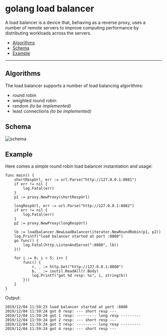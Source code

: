# golang load balancer

A load balancer is a device that, behaving as a reverse proxy, uses a number of remote servers to improve computing performance by distributing workloads across the servers.

* [Algorithms](#algorithms)
* [Schema](#schema)
* [Example](#example)

---

## Algorithms

The load balancer supports a number of load balancing algorithms:
- round robin
- weighted round robin
- random _(to be implemented)_
- least connections _(to be implemented)_

## Schema

![schema](https://i.ibb.co/tPJT5WN/Screenshot-2020-01-10-at-14-12-55.png)

## Example

Here comes a simple round robin load balancer instantiation and usage:

```golang
func main() {
	shortRespUrl, err := url.Parse("http://127.0.0.1:8081")
	if err != nil {
		log.Fatal(err)
	}
	p1 := proxy.NewProxy(shortRespUrl)

	longRespUrl, err := url.Parse("http://127.0.0.1:8082")
	if err != nil {
		log.Fatal(err)
	}
	p2 := proxy.NewProxy(longRespUrl)

	lb := loadbalancer.NewLoadBalancer(iterator.NewRoundRobin(p1, p2))
	log.Printf("load balancer started at port :8080")
	go func() {
		log.Fatal(http.ListenAndServe(":8080", lb))
	}()

	for i := 0; i < 5; i++ {
		func() {
			r, _ := http.Get("http://127.0.0.1:8080")
			b, _ := ioutil.ReadAll(r.Body)
			log.Printf("got %d resp: %s", i, string(b))
		}()
	}
}
```

Output:
```text
2019/12/04 11:59:23 load balancer started at port :8080
2019/12/04 11:59:24 got 0 resp: --- short resp ---
2019/12/04 11:59:24 got 1 resp: --------- long resp ---------
2019/12/04 11:59:24 got 2 resp: --- short resp ---
2019/12/04 11:59:24 got 3 resp: --------- long resp ---------
2019/12/04 11:59:24 got 4 resp: --- short resp ---
```